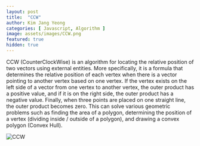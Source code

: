 ```yaml
---
layout: post
title:  "CCW"
author: Kim Jang Yeong
categories: [ Javascript, Algorithm ]
image: assets/images/CCW.png
featured: true
hidden: true
---
```

CCW (CounterClockWise) is an algorithm for locating the relative position of two vectors using external entities.
More specifically, it is a formula that determines the relative position of each vertex when there is a vector pointing to another vertex based on one vertex.
If the vertex exists on the left side of a vector from one vertex to another vertex, the outer product has a positive value, and if it is on the right side, the outer product has a negative value.
Finally, when three points are placed on one straight line, the outer product becomes zero. This can solve various geometric problems such as finding the area of ​​a polygon, determining the position of a vertex (dividing inside / outside of a polygon), and drawing a convex polygon (Convex Hull).

![CCW](https://upload.wikimedia.org/wikipedia/commons/d/d5/UpperAndLowerConvexHulls.png)


